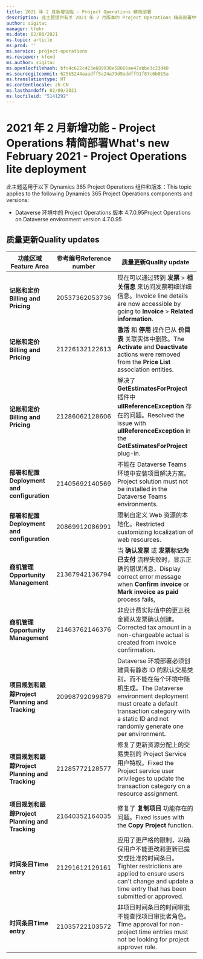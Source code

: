 ```yaml
---
title: 2021 年 2 月新增功能 - Project Operations 精简部署
description: 此主题提供有关 2021 年 2 月版本的 Project Operations 精简部署中推出的质量更新的信息。
author: sigitac
manager: tfehr
ms.date: 02/08/2021
ms.topic: article
ms.prod: ''
ms.service: project-operations
ms.reviewer: kfend
ms.author: sigitac
ms.openlocfilehash: bfc4c622c423e689938e58666ae47abbe3c23d48
ms.sourcegitcommit: 625b5244aaadff5a24a79d9addff91f87c6b015a
ms.translationtype: HT
ms.contentlocale: zh-CN
ms.lasthandoff: 02/09/2021
ms.locfileid: "5141292"
---
```

# <a name="whats-new-february-2021---project-operations-lite-deployment"></a><span data-ttu-id="c5b18-103">2021 年 2 月新增功能 - Project Operations 精简部署</span><span class="sxs-lookup"><span data-stu-id="c5b18-103">What's new February 2021 - Project Operations lite deployment</span></span>

<span data-ttu-id="c5b18-104">此主题适用于以下 Dynamics 365 Project Operations 组件和版本：</span><span class="sxs-lookup"><span data-stu-id="c5b18-104">This topic applies to the following Dynamics 365 Project Operations components and versions:</span></span>

  - <span data-ttu-id="c5b18-105">Dataverse 环境中的 Project Operations 版本 4.7.0.95</span><span class="sxs-lookup"><span data-stu-id="c5b18-105">Project Operations on Dataverse environment version 4.7.0.95</span></span>

## <a name="quality-updates"></a><span data-ttu-id="c5b18-106">质量更新</span><span class="sxs-lookup"><span data-stu-id="c5b18-106">Quality updates</span></span>

| <span data-ttu-id="c5b18-107">**功能区域**</span><span class="sxs-lookup"><span data-stu-id="c5b18-107">**Feature Area**</span></span> | <span data-ttu-id="c5b18-108">**参考编号**</span><span class="sxs-lookup"><span data-stu-id="c5b18-108">**Reference number**</span></span> | <span data-ttu-id="c5b18-109">**质量更新**</span><span class="sxs-lookup"><span data-stu-id="c5b18-109">**Quality update**</span></span> |
| --- | --- | --- |
| <span data-ttu-id="c5b18-110">**记帐和定价**</span><span class="sxs-lookup"><span data-stu-id="c5b18-110">**Billing and Pricing**</span></span> | <span data-ttu-id="c5b18-111">2053736</span><span class="sxs-lookup"><span data-stu-id="c5b18-111">2053736</span></span> | <span data-ttu-id="c5b18-112">现在可以通过转到 **发票** > **相关信息** 来访问发票明细详细信息。</span><span class="sxs-lookup"><span data-stu-id="c5b18-112">Invoice line details are now accessible by going to **Invoice** > **Related information**.</span></span> |
| <span data-ttu-id="c5b18-113">**记帐和定价**</span><span class="sxs-lookup"><span data-stu-id="c5b18-113">**Billing and Pricing**</span></span> | <span data-ttu-id="c5b18-114">2122613</span><span class="sxs-lookup"><span data-stu-id="c5b18-114">2122613</span></span> | <span data-ttu-id="c5b18-115">**激活** 和 **停用** 操作已从 **价目表** 关联实体中删除。</span><span class="sxs-lookup"><span data-stu-id="c5b18-115">The **Activate** and **Deactivate** actions were removed from the **Price List** association entities.</span></span> |
| <span data-ttu-id="c5b18-116">**记帐和定价**</span><span class="sxs-lookup"><span data-stu-id="c5b18-116">**Billing and Pricing**</span></span> | <span data-ttu-id="c5b18-117">2128606</span><span class="sxs-lookup"><span data-stu-id="c5b18-117">2128606</span></span> | <span data-ttu-id="c5b18-118">解决了 **GetEstimatesForProject** 插件中 **ullReferenceException** 存在的问题。</span><span class="sxs-lookup"><span data-stu-id="c5b18-118">Resolved the issue with **ullReferenceException** in the **GetEstimatesForProject** plug-in.</span></span> |
| <span data-ttu-id="c5b18-119">**部署和配置**</span><span class="sxs-lookup"><span data-stu-id="c5b18-119">**Deployment and configuration**</span></span> | <span data-ttu-id="c5b18-120">2140569</span><span class="sxs-lookup"><span data-stu-id="c5b18-120">2140569</span></span> | <span data-ttu-id="c5b18-121">不能在 Dataverse Teams 环境中安装项目解决方案。</span><span class="sxs-lookup"><span data-stu-id="c5b18-121">Project solution must not be installed in the Dataverse Teams environments.</span></span> |
| <span data-ttu-id="c5b18-122">**部署和配置**</span><span class="sxs-lookup"><span data-stu-id="c5b18-122">**Deployment and configuration**</span></span> | <span data-ttu-id="c5b18-123">2086991</span><span class="sxs-lookup"><span data-stu-id="c5b18-123">2086991</span></span> | <span data-ttu-id="c5b18-124">限制自定义 Web 资源的本地化。</span><span class="sxs-lookup"><span data-stu-id="c5b18-124">Restricted customizing localization of web resources.</span></span> |
| <span data-ttu-id="c5b18-125">**商机管理**</span><span class="sxs-lookup"><span data-stu-id="c5b18-125">**Opportunity Management**</span></span> | <span data-ttu-id="c5b18-126">2136794</span><span class="sxs-lookup"><span data-stu-id="c5b18-126">2136794</span></span> | <span data-ttu-id="c5b18-127">当 **确认发票** 或 **发票标记为已支付** 流程失败时，显示正确的错误消息，</span><span class="sxs-lookup"><span data-stu-id="c5b18-127">Display correct error message when **Confirm invoice** or **Mark invoice as paid** process fails,</span></span> |
| <span data-ttu-id="c5b18-128">**商机管理**</span><span class="sxs-lookup"><span data-stu-id="c5b18-128">**Opportunity Management**</span></span> | <span data-ttu-id="c5b18-129">2146376</span><span class="sxs-lookup"><span data-stu-id="c5b18-129">2146376</span></span> | <span data-ttu-id="c5b18-130">非应计费实际值中的更正税金额从发票确认创建。</span><span class="sxs-lookup"><span data-stu-id="c5b18-130">Corrected tax amount in a non-chargeable actual is created from invoice confirmation.</span></span> |
| <span data-ttu-id="c5b18-131">**项目规划和跟踪**</span><span class="sxs-lookup"><span data-stu-id="c5b18-131">**Project Planning and Tracking**</span></span> | <span data-ttu-id="c5b18-132">2099879</span><span class="sxs-lookup"><span data-stu-id="c5b18-132">2099879</span></span> | <span data-ttu-id="c5b18-133">Dataverse 环境部署必须创建具有静态 ID 的默认交易类别，而不能在每个环境中随机生成。</span><span class="sxs-lookup"><span data-stu-id="c5b18-133">The Dataverse environment deployment must create a default transaction category with a static ID and not randomly generate one per environment.</span></span> |
| <span data-ttu-id="c5b18-134">**项目规划和跟踪**</span><span class="sxs-lookup"><span data-stu-id="c5b18-134">**Project Planning and Tracking**</span></span> | <span data-ttu-id="c5b18-135">2128577</span><span class="sxs-lookup"><span data-stu-id="c5b18-135">2128577</span></span> | <span data-ttu-id="c5b18-136">修复了更新资源分配上的交易类别的 Project Service 用户特权。</span><span class="sxs-lookup"><span data-stu-id="c5b18-136">Fixed the Project service user privileges to update the transaction category on a resource assignment.</span></span> |
| <span data-ttu-id="c5b18-137">**项目规划和跟踪**</span><span class="sxs-lookup"><span data-stu-id="c5b18-137">**Project Planning and Tracking**</span></span> | <span data-ttu-id="c5b18-138">2164035</span><span class="sxs-lookup"><span data-stu-id="c5b18-138">2164035</span></span> | <span data-ttu-id="c5b18-139">修复了 **复制项目** 功能存在的问题。</span><span class="sxs-lookup"><span data-stu-id="c5b18-139">Fixed issues with the **Copy Project** function.</span></span> |
| <span data-ttu-id="c5b18-140">**时间条目**</span><span class="sxs-lookup"><span data-stu-id="c5b18-140">**Time entry**</span></span> | <span data-ttu-id="c5b18-141">2129161</span><span class="sxs-lookup"><span data-stu-id="c5b18-141">2129161</span></span> | <span data-ttu-id="c5b18-142">应用了更严格的限制，以确保用户不能更改和更新已提交或批准的时间条目。</span><span class="sxs-lookup"><span data-stu-id="c5b18-142">Tighter restrictions are applied to ensure users can't change and update a time entry that has been submitted or approved.</span></span> |
| <span data-ttu-id="c5b18-143">**时间条目**</span><span class="sxs-lookup"><span data-stu-id="c5b18-143">**Time entry**</span></span> | <span data-ttu-id="c5b18-144">2103572</span><span class="sxs-lookup"><span data-stu-id="c5b18-144">2103572</span></span> | <span data-ttu-id="c5b18-145">非项目时间条目的时间审批不能查找项目审批者角色。</span><span class="sxs-lookup"><span data-stu-id="c5b18-145">Time approval for non-project time entries must not be looking for project approver role.</span></span> |
